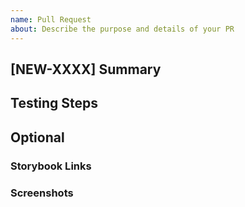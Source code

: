 ```yaml
---
name: Pull Request
about: Describe the purpose and details of your PR
---
```


## [NEW-XXXX] Summary
<!-- Provide a brief explanation of the changes -->


## Testing Steps
<!-- Describe how this has been tested -->
<!-- E.g., "Tested on mobile and desktop browsers" -->

## Optional
### Storybook Links
<!-- Add links to Storybook components if relevant -->
<!-- E.g., "Storybook URL: [Link to component]" -->

### Screenshots
<!-- Add any relevant screenshots for UI changes -->
